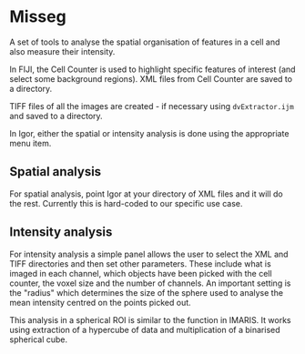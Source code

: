 # Misseg

A set of tools to analyse the spatial organisation of features in a cell and also measure their intensity.

In FIJI, the Cell Counter is used to highlight specific features of interest (and select some background regions). XML files from Cell Counter are saved to a directory.

TIFF files of all the images are created - if necessary using `dvExtractor.ijm` and saved to a directory.

In Igor, either the spatial or intensity analysis is done using the appropriate menu item.

## Spatial analysis

For spatial analysis, point Igor at your directory of XML files and it will do the rest. Currently this is hard-coded to our specific use case.

## Intensity analysis

For intensity analysis a simple panel allows the user to select the XML and TIFF directories and then set other parameters. These include what is imaged in each channel, which objects have been picked with the cell counter, the voxel size and the number of channels. An important setting is the "radius" which determines the size of the sphere used to analyse the mean intensity centred on the points picked out.

This analysis in a spherical ROI is similar to the function in IMARIS. It works using extraction of a hypercube of data and multiplication of a binarised spherical cube.